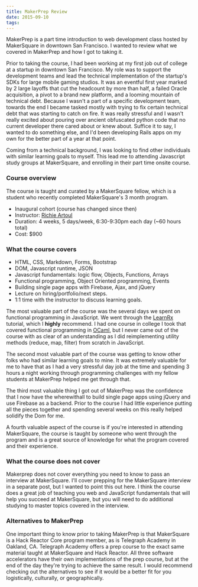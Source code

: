 ```yaml
---
title: MakerPrep Review
date: 2015-09-10
tags:
---
```


MakerPrep is a part time introduction to web development class hosted by MakerSquare in downtown San Francisco. I wanted to review what we covered in MakerPrep and how I got to taking it.

Prior to taking the course, I had been working at my first job out of college at a startup in downtown San Francisco. My role was to support the development teams and lead the technical implementation of the startup's SDKs for large mobile gaming studios. It was an eventful first year marked by 2 large layoffs that cut the headcount by more than half, a failed Oracle acquisition, a pivot to a brand new platform, and a looming mountain of technical debt. Because I wasn't a part of a specific development team, towards the end I became tasked mostly with trying to fix certain technical debt that was starting to catch on fire. It was really stressful and I wasn't really excited about pouring over ancient obfuscated python code that no current developer there cared about or knew about. Suffice it to say, I wanted to do something else, and I'd been developing Rails apps on my own for the better part of a year at that point. 

Coming from a technical background, I was looking to find other individuals with similar learning goals to myself. This lead me to attending Javascript study groups at MakerSquare, and enrolling in their part time onsite course.

### Course overview

The course is taught and curated by a MakerSquare fellow, which is a student who recently completed MakerSquare's 3 month program.

- Inaugural cohort (course has changed since then)
- Instructor: [Richie Artoul](https://www.linkedin.com/in/richardartoul)
- Duration: 4 weeks, 5 days/week, 6:30-9:30pm each day (~60 hours total)
- Cost: $900

### What the course covers

- HTML, CSS, Markdown, Forms, Bootstrap
- DOM, Javascript runtime, JSON
- Javascript fundamentals: logic flow, Objects, Functions, Arrays
- Functional programming, Object Oriented programming, Events
- Building single page apps with Firebase, Ajax, and jQuery
- Lecture on hiring/portfolio/next steps.
- 1:1 time with the instructor to discuss learning goals.

The most valuable part of the course was the several days we spent on functional programming in JavaScript. We went through the [LearnRx](http://reactivex.io/learnrx/) tutorial, which I **highly** recommend. I had one course in college I took that covered functional programming in [OCaml](https://en.wikipedia.org/wiki/OCaml), but I never came out of the course with as clear of an understanding as I did reimplementing utility methods (reduce, map, filter) from scratch in JavaScript. 

The second most valuable part of the course was getting to know other folks who had similar learning goals to mine. It was extremely valuable for me to have that as I had a very stressful day job at the time and spending 3 hours a night working through programming challenges with my fellow students at MakerPrep helped me get through that. 

The third most valuable thing I got out of MakerPrep was the confidence that I now have the wherewithall to build single page apps using jQuery and use Firebase as a backend. Prior to the course I had little experience putting all the pieces together and spending several weeks on this really helped solidify the Dom for me.

A fourth valuable aspect of the course is if you're interested in attending MakerSquare, the course is taught by someone who went through the program and is a great source of knowledge for what the program covered and their experience.

### What the course does not cover

Makerprep does not cover everything you need to know to pass an interview at MakerSquare. I'll cover prepping for the MakerSquare interview in a separate post, but I wanted to point this out here. I think the course does a great job of teaching you web and JavaScript fundamentals that will help you succeed at MakerSquare, but you will need to do additional studying to master topics covered in the interview.

### Alternatives to MakerPrep

One important thing to know prior to taking MakerPrep is that MakerSquare is a Hack Reactor Core program member, as is Telegraph Academy in Oakland, CA. Telegraph Academy offers a prep course to the exact same material taught at MakerSquare and Hack Reactor. All three software accelerators have their own implementations of the prep course, but at the end of the day they're trying to achieve the same result. I would recommend checking out the alternatives to see if it would be a better fit for you logistically, culturally, or geographically.











